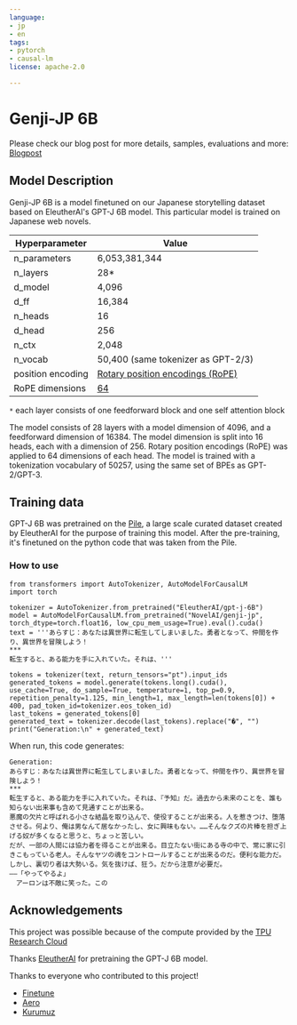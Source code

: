 ```yaml
---
language:
- jp
- en
tags:
- pytorch
- causal-lm
license: apache-2.0

---
```


# Genji-JP 6B

Please check our blog post for more details, samples, evaluations and more:
[Blogpost](https://colab.research.google.com/drive/1PnWpx02IEUkY8jhLKd_NewUGEXahAska?usp=sharing)

## Model Description

Genji-JP 6B is a model finetuned on our Japanese storytelling dataset based on EleutherAI's GPT-J 6B model. This particular model is trained on Japanese web novels.

| Hyperparameter    | Value  | 
|-------------------|--------|
| n_parameters      | 6,053,381,344 |
| n_layers          | 28*    |
| d_model           | 4,096  |
| d_ff              | 16,384 |
| n_heads           | 16     |
| d_head            | 256    |
| n_ctx             | 2,048  |
| n_vocab           | 50,400 (same tokenizer as GPT-2/3)  |
| position encoding | [Rotary position encodings (RoPE)](https://arxiv.org/abs/2104.09864) |
| RoPE dimensions   | [64](https://github.com/kingoflolz/mesh-transformer-jax/blob/f2aa66e0925de6593dcbb70e72399b97b4130482/mesh_transformer/layers.py#L223) |

`*` each layer consists of one feedforward block and one self attention block

The model consists of 28 layers with a model dimension of 4096, and a feedforward dimension of 16384. The model
dimension is split into 16 heads, each with a dimension of 256. Rotary position encodings (RoPE) was applied to 64
dimensions of each head. The model is trained with a tokenization vocabulary of 50257, using the same set of BPEs as
GPT-2/GPT-3.

## Training data

GPT-J 6B was pretrained on the [Pile](pile.eleuther.ai), a large scale curated dataset created by EleutherAI for the purpose of training this model. After the pre-training, it's finetuned on the python code that was taken from the Pile.

### How to use

```
from transformers import AutoTokenizer, AutoModelForCausalLM
import torch

tokenizer = AutoTokenizer.from_pretrained("EleutherAI/gpt-j-6B")
model = AutoModelForCausalLM.from_pretrained("NovelAI/genji-jp", torch_dtype=torch.float16, low_cpu_mem_usage=True).eval().cuda()
text = '''あらすじ：あなたは異世界に転生してしまいました。勇者となって、仲間を作り、異世界を冒険しよう！
***
転生すると、ある能力を手に入れていた。それは、'''

tokens = tokenizer(text, return_tensors="pt").input_ids
generated_tokens = model.generate(tokens.long().cuda(), use_cache=True, do_sample=True, temperature=1, top_p=0.9, repetition_penalty=1.125, min_length=1, max_length=len(tokens[0]) + 400, pad_token_id=tokenizer.eos_token_id)
last_tokens = generated_tokens[0]
generated_text = tokenizer.decode(last_tokens).replace("�", "")
print("Generation:\n" + generated_text)
```
When run, this code generates:
```
Generation:
あらすじ：あなたは異世界に転生してしまいました。勇者となって、仲間を作り、異世界を冒険しよう！
***
転生すると、ある能力を手に入れていた。それは、『予知』だ。過去から未来のことを、誰も知らない出来事も含めて見通すことが出来る。
悪魔の欠片と呼ばれる小さな結晶を取り込んで、使役することが出来る。人を惹きつけ、堕落させる。何より、俺は男なんて居なかったし、女に興味もない。……そんなクズの片棒を担ぎ上げる奴が多くなると思うと、ちょっと苦しい。
だが、一部の人間には協力者を得ることが出来る。目立たない街にある寺の中で、常に家に引きこもっている老人。そんなヤツの魂をコントロールすることが出来るのだ。便利な能力だ。しかし、裏切り者は大勢いる。気を抜けば、狂う。だから注意が必要だ。
――「やってやるよ」
　アーロンは不敵に笑った。この
```

## Acknowledgements

This project was possible because of the compute provided by the
[TPU Research Cloud](https://sites.research.google/trc/)

Thanks [EleutherAI](https://eleuther.ai/) for pretraining the GPT-J 6B model.

Thanks to everyone who contributed to this project!

- [Finetune](https://github.com/finetuneanon)
- [Aero](https://github.com/AeroScripts)
- [Kurumuz](https://github.com/kurumuz)